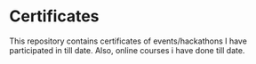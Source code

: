 # Certificates
This repository contains certificates of events/hackathons I have participated in till date. Also, online courses i have done till date.
